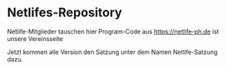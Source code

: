 # Netlifes-Repository
Netlife-Mitglieder tauschen hier Program-Code aus
https://netlife-ph.de  ist unsere Vereinsseite

Jetzt kommen alle Version den Satzung unter dem Namen Netlife-Satzung  dazu.

